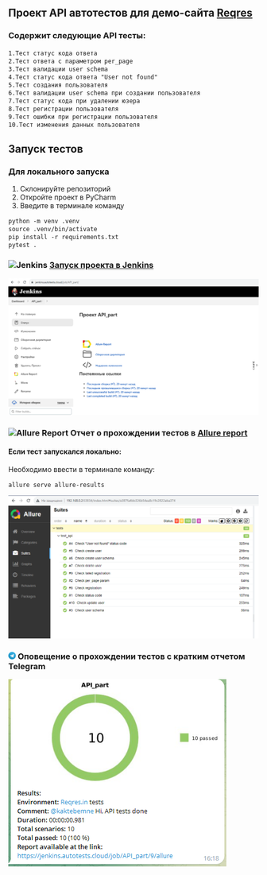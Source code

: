 ## Проект API автотестов для демо-сайта [Reqres](https://reqres.in/)


### Содержит следующие API тесты:
    1.Тест статус кода ответа
    2.Тест ответа с параметром per_page
    3.Тест валидации user schema
    4.Тест статус кода ответа "User not found"
    5.Тест создания пользователя
    6.Тест валидации user schema при создании пользователя
    7.Тест статус кода при удалении юзера
    8.Тест регистрации пользователя
    9.Тест ошибки при регистрации пользователя
    10.Тест изменения данных пользователя

## Запуск тестов
### Для локального запуска
1. Склонируйте репозиторий
2. Откройте проект в PyCharm
3. Введите в терминале команду
``` 
python -m venv .venv
source .venv/bin/activate
pip install -r requirements.txt
pytest .
```

### <img width="3%" title="Jenkins" src="https://avatars.githubusercontent.com/u/2520748?v=4"> [Запуск проекта в Jenkins](https://jenkins.autotests.cloud/job/API_part/)

![Jenkins_run](picture/jenk.png)

### <img width="3%" title="Allure Report" src="https://avatars.githubusercontent.com/u/5879127?s=200&v=4"> Отчет о прохождении тестов в [Allure report](https://jenkins.autotests.cloud/job/API_part/10/allure/)
#### Если тест запускался локально:
Необходимо ввести в терминале команду: 
```
allure serve allure-results
``` 
![Overview](picture/allure.png)

### <img width="3%" title="Allure Report" src="picture/tg.png"> Оповещение о прохождении тестов c кратким отчетом Telegram
![Overview](picture/tgtg.png)


